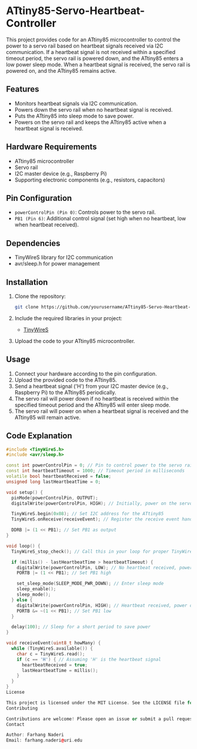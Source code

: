 # ATtiny85-Servo-Heartbeat-Controller

This project provides code for an ATtiny85 microcontroller to control the power to a servo rail based on heartbeat signals received via I2C communication. If a heartbeat signal is not received within a specified timeout period, the servo rail is powered down, and the ATtiny85 enters a low power sleep mode. When a heartbeat signal is received, the servo rail is powered on, and the ATtiny85 remains active.

## Features

- Monitors heartbeat signals via I2C communication.
- Powers down the servo rail when no heartbeat signal is received.
- Puts the ATtiny85 into sleep mode to save power.
- Powers on the servo rail and keeps the ATtiny85 active when a heartbeat signal is received.

## Hardware Requirements

- ATtiny85 microcontroller
- Servo rail
- I2C master device (e.g., Raspberry Pi)
- Supporting electronic components (e.g., resistors, capacitors)

## Pin Configuration

- `powerControlPin (Pin 0)`: Controls power to the servo rail.
- `PB1 (Pin 6)`: Additional control signal (set high when no heartbeat, low when heartbeat received).

## Dependencies

- TinyWireS library for I2C communication
- avr/sleep.h for power management

## Installation

1. Clone the repository:
    ```sh
    git clone https://github.com/yourusername/ATtiny85-Servo-Heartbeat-Controller.git
    ```

2. Include the required libraries in your project:
    - [TinyWireS](https://github.com/rambo/TinyWire)

3. Upload the code to your ATtiny85 microcontroller.

## Usage

1. Connect your hardware according to the pin configuration.
2. Upload the provided code to the ATtiny85.
3. Send a heartbeat signal ('H') from your I2C master device (e.g., Raspberry Pi) to the ATtiny85 periodically.
4. The servo rail will power down if no heartbeat is received within the specified timeout period and the ATtiny85 will enter sleep mode.
5. The servo rail will power on when a heartbeat signal is received and the ATtiny85 will remain active.

## Code Explanation

```cpp
#include <TinyWireS.h>
#include <avr/sleep.h>

const int powerControlPin = 0; // Pin to control power to the servo rail
const int heartbeatTimeout = 1000; // Timeout period in milliseconds
volatile bool heartbeatReceived = false;
unsigned long lastHeartbeatTime = 0;

void setup() {
  pinMode(powerControlPin, OUTPUT);
  digitalWrite(powerControlPin, HIGH); // Initially, power on the servo rail

  TinyWireS.begin(0x08); // Set I2C address for the ATtiny85
  TinyWireS.onReceive(receiveEvent); // Register the receive event handler

  DDRB |= (1 << PB1); // Set PB1 as output
}

void loop() {
  TinyWireS_stop_check(); // Call this in your loop for proper TinyWireS functionality

  if (millis() - lastHeartbeatTime > heartbeatTimeout) {
    digitalWrite(powerControlPin, LOW); // No heartbeat received, power down the servo rail
    PORTB |= (1 << PB1); // Set PB1 high

    set_sleep_mode(SLEEP_MODE_PWR_DOWN); // Enter sleep mode
    sleep_enable();
    sleep_mode();
  } else {
    digitalWrite(powerControlPin, HIGH); // Heartbeat received, power on the servo rail
    PORTB &= ~(1 << PB1); // Set PB1 low
  }

  delay(100); // Sleep for a short period to save power
}

void receiveEvent(uint8_t howMany) {
  while (TinyWireS.available()) {
    char c = TinyWireS.read();
    if (c == 'H') { // Assuming 'H' is the heartbeat signal
      heartbeatReceived = true;
      lastHeartbeatTime = millis();
    }
  }
}
License

This project is licensed under the MIT License. See the LICENSE file for details.
Contributing

Contributions are welcome! Please open an issue or submit a pull request for any changes or improvements.
Contact

Author: Farhang Naderi
Email: farhang.naderi@uri.edu
